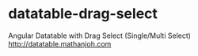 # datatable-drag-select
Angular Datatable with Drag Select (Single/Multi Select)
http://datatable.mathanjoh.com
